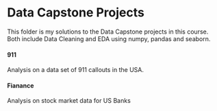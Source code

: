 # Data Capstone Projects

This folder is my solutions to the Data Capstone projects in this course. Both include Data Cleaning and EDA using numpy, pandas and seaborn.

#### 911 
Analysis on a data set of 911 callouts in the USA.

#### Fianance
Analysis on stock market data for US Banks
